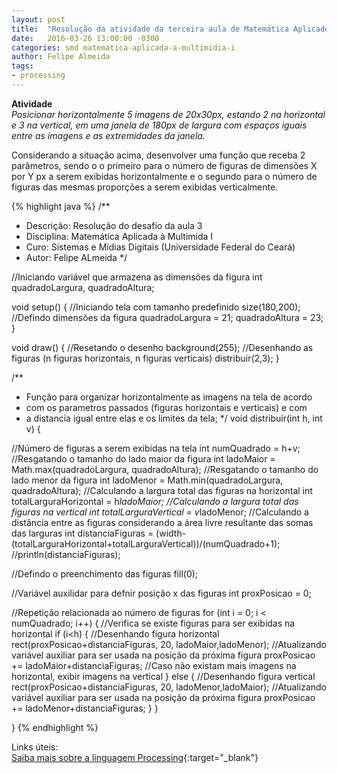 ```yaml
---
layout: post
title:  "Resolução da atividade da terceira aula de Matemática Aplicado à Multimidia I"
date:   2016-03-26 13:00:00 -0300
categories: smd matematica-aplicada-a-multimidia-i
author: Felipe Almeida
tags:
- processing
---
```


**Atividade**  
*Posicionar horizontalmente 5 imagens de 20x30px, estando 2 na horizontal e 3 na vertical, em uma janela de 180px de largura com espaços iguais entre as imagens e as extremidades da janela.*

Considerando a situação acima, desenvolver uma função que receba 2 parâmetros, sendo o o primeiro para o número de figuras de dimensões X por Y px a serem exibidas horizontalmente e o segundo para o número de figuras das mesmas proporções a serem exibidas verticalmente.

{% highlight java %}
/**
  * Descrição: Resolução do desafio da aula 3
  * Disciplina: Matemática Aplicada à Multimida I
  * Curo: Sistemas e Mídias Digitais (Universidade Federal do Ceará)
  * Autor: Felipe ALmeida
  */

//Iniciando variável que armazena as dimensões da figura
int quadradoLargura, quadradoAltura;

void setup() {
  //Iniciando tela com tamanho predefinido
  size(180,200);
  //Defindo dimensões da figura
  quadradoLargura = 21;
  quadradoAltura = 23;
}

void draw() {
  //Resetando o desenho
  background(255);
  //Desenhando as figuras (n figuras horizontais, n figuras verticais)
  distribuir(2,3);
}

/**
  * Função para organizar horizontalmente as imagens na tela de acordo
  * com os parametros passados (figuras horizontais e verticais) e com
  * a distancia igual entre elas e os limites da tela;
  */
void distribuir(int h, int v) {
  
  //Número de figuras a serem exibidas na tela
  int numQuadrado = h+v;
  //Resgatando o tamanho do lado maior da figura
  int ladoMaior = Math.max(quadradoLargura, quadradoAltura);
  //Resgatando o tamanho do lado menor da figura
  int ladoMenor = Math.min(quadradoLargura, quadradoAltura);
  //Calculando a largura total das figuras na horizontal
  int totalLarguraHorizontal = h*ladoMaior;
  //Calculando a largura total das figuras na vertical
  int totalLarguraVertical = v*ladoMenor;
  //Calculando a distância entre as figuras considerando a área livre resultante das somas das larguras 
  int distanciaFiguras = (width-(totalLarguraHorizontal+totalLarguraVertical))/(numQuadrado+1);
  //println(distanciaFiguras);
  
  //Defindo o preenchimento das figuras
  fill(0);
  
  //Variável auxilidar para defnir posição x das figuras
  int proxPosicao = 0;
  
  //Repetição relacionada ao número de figuras
  for (int i = 0; i < numQuadrado; i++) {
    //Verifica se existe figuras para ser exibidas na horizontal
    if (i<h) {
      //Desenhando figura horizontal
      rect(proxPosicao+distanciaFiguras, 20, ladoMaior,ladoMenor);
      //Atualizando variável auxiliar para ser usada na posição da próxima figura
      proxPosicao += ladoMaior+distanciaFiguras;
    //Caso não existam mais imagens na horizontal, exibir imagens na vertical
    } else {
      //Desenhando figura vertical
      rect(proxPosicao+distanciaFiguras, 20, ladoMenor,ladoMaior);
      //Atualizando variável auxiliar para ser usada na posição da próxima figura
      proxPosicao += ladoMenor+distanciaFiguras;
    }
  }
  
}
{% endhighlight %}

Links úteis:  
[Saiba mais sobre a linguagem Processing](https://processing.org/){:target="_blank"}
